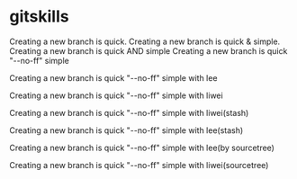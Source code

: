 # gitskills
Creating a new branch is quick.
Creating a new branch is quick & simple.
Creating a new branch is quick AND simple
Creating a new branch is quick "--no-ff" simple

Creating a new branch is quick "--no-ff" simple with lee

Creating a new branch is quick "--no-ff" simple with liwei

Creating a new branch is quick "--no-ff" simple with liwei(stash)

Creating a new branch is quick "--no-ff" simple with lee(stash)

Creating a new branch is quick "--no-ff" simple with lee(by sourcetree)

Creating a new branch is quick "--no-ff" simple with liwei(sourcetree)
